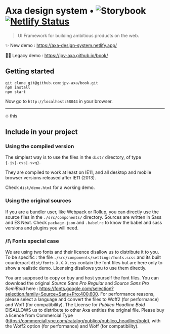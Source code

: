 # Axa design system • ![Storybook](https://cdn.jsdelivr.net/gh/storybookjs/brand@master/badge/badge-storybook.svg) [![Netlify Status](https://api.netlify.com/api/v1/badges/cefa44b9-8174-4149-9948-4d084048339b/deploy-status)](https://app.netlify.com/sites/axa-design-system/deploys)

> UI Framework for building ambitious products on the web.

✨ New demo : https://axa-design-system.netlify.app/

🧟‍♂️ Legacy demo : https://jpv-axa.github.io/book/

## Getting started

```console
git clone git@github.com:jpv-axa/book.git
npm install
npm start
```

Now go to `http://localhost:58044` in your browser.

---

🔥 this

## Include in your project

### Using the compiled version

The simplest way is to use the files in the `dist/` directory, of type `{.js|.css|.svg}`.

They are compiled to work at least on IE11, and all desktop and mobile browser versions released after IE11 (2013).

Check `dist/demo.html` for a working demo.

### Using the original sources

If you are a bundler user, like Webpack or Rollup, you can directly use the source files in the `./src/components/` directory. Sources are written in Sass and ES Next. Check `package.json` and `.babelrc` to know the babel and sass versions and plugins you will need.

### /!\ Fonts special case

We are using two fonts and their licence disallow us to distribute it to you. To be specific : the file `./src/components/settings/fonts.scss` and its built counterpart `dist/fonts.X.X.X.css` contain the font files but are here only to show a realistic demo. Licensing disallows you to use them directly.

You are supposed to copy or buy and host yourself the font files.
You can download the original _Source Sans Pro Regular_ and _Source Sans Pro SemiBold_ here : https://fonts.google.com/selection?selection.family=Source+Sans+Pro:400,600. For performance reasons, please select a language and convert the files to Woff2 (for performance) and Woff (for compatibility).
The License for _Publico Headline Bold_ DISALLOWS us to distribute to other Axa entities the original file. Please buy a licence from Commercial Type (https://commercialtype.com/catalog/publico/publico_headline/bold), with the Woff2 option (for performance) and Woff (for compatibility).
